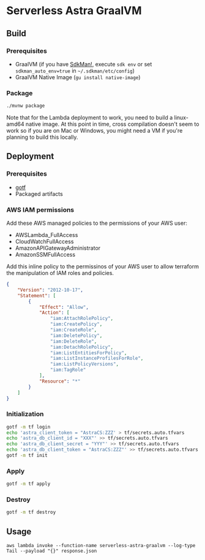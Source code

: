 # Serverless Astra GraalVM

## Build

### Prerequisites

- GraalVM (if you have [SdkMan!](https://sdkman.io/usage), execute `sdk env` or set `sdkman_auto_env=true` in `~/.sdkman/etc/config`)
- GraalVM Native Image (`gu install native-image`)

### Package

```bash
./mvnw package
```

Note that for the Lambda deployment to work, you need to build a linux-amd64 native image. At this point in time, cross compilation doesn't seem to work so if you are on Mac or Windows, you might need a VM if you're planning to build this locally.

## Deployment

### Prerequisites

- [gotf](https://github.com/craftypath/gotf)
- Packaged artifacts

### AWS IAM permissions

Add these AWS managed policies to the permissions of your AWS user:

- AWSLambda_FullAccess
- CloudWatchFullAccess
- AmazonAPIGatewayAdministrator
- AmazonSSMFullAccess

Add this inline policy to the permissinos of your AWS user to allow terraform the manipulation of IAM roles and policies.
```json
{
    "Version": "2012-10-17",
    "Statement": [
        {
            "Effect": "Allow",
            "Action": [
                "iam:AttachRolePolicy",
                "iam:CreatePolicy",
                "iam:CreateRole",
                "iam:DeletePolicy",
                "iam:DeleteRole",
                "iam:DetachRolePolicy",
                "iam:ListEntitiesForPolicy",
                "iam:ListInstanceProfilesForRole",
                "iam:ListPolicyVersions",
                "iam:TagRole"
            ],
            "Resource": "*"
        }
    ]
}
```

### Initialization

```bash
gotf -m tf login
echo 'astra_client_token = "AstraCS:ZZZ' > tf/secrets.auto.tfvars
echo 'astra_db_client_id = "XXX"' >> tf/secrets.auto.tfvars
echo 'astra_db_client_secret = "YYY"' >> tf/secrets.auto.tfvars
echo 'astra_db_client_token = "AstraCS:ZZZ"' >> tf/secrets.auto.tfvars
gotf -m tf init
```

### Apply

```bash
gotf -m tf apply
```

### Destroy

```bash
gotf -m tf destroy
```

## Usage

```
aws lambda invoke --function-name serverless-astra-graalvm --log-type Tail --payload "{}" response.json
```

